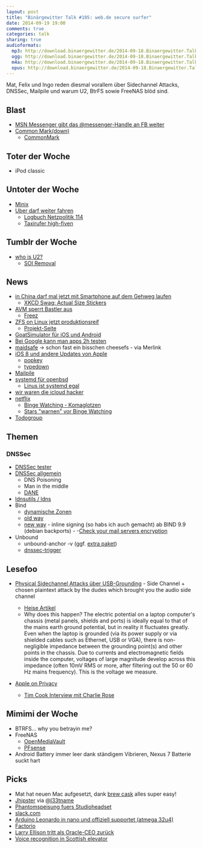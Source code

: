 ```yaml
---
layout: post
title: "Binärgewitter Talk #105: web.de secure surfer"
date: 2014-09-19 19:00
comments: true
categories: talk
sharing: true
audioformats:
  mp3: http://download.binaergewitter.de/2014-09-18.Binaergewitter.Talk.105.mp3
  ogg: http://download.binaergewitter.de/2014-09-18.Binaergewitter.Talk.105.ogg
  m4a: http://download.binaergewitter.de/2014-09-18.Binaergewitter.Talk.105.m4a
  opus: http://download.binaergewitter.de/2014-09-18.Binaergewitter.Talk.105.opus
---
```

Mat, Felix und Ingo reden diesmal vorallem über Sidechannel Attacks, DNSSec, Mailpile und warum U2, BtrFS sowie FreeNAS blöd sind.

## Blast
- [MSN Messenger gibt das @messenger-Handle an FB weiter]( https://twitter.com/Messenger/status/509536926827700224 )
- [Common Mark(down)]( http://blog.codinghorror.com/standard-markdown-is-now-common-markdown/ )
   * [CommonMark]( http://commonmark.org/ )

## Toter der Woche
- iPod classic

## Untoter der Woche
- [Minix](http://www.heise.de/newsticker/meldung/Freies-Betriebssystem-Minix-3-3-0-veroeffentlicht-2392287.html )
- [Uber darf weiter fahren]( http://www.gulli.com/news/24666-landgericht-frankfurt-uber-darf-vorerst-weiterfahren-2014-09-16 )
    * [Logbuch Netzpolitik 114]( http://logbuch-netzpolitik.de/lnp114-cyber-cyber )
    * [Taxirufer high-fiven]( http://www.kraftfuttermischwerk.de/blogg/taxirufende-high-fiven/ )

## Tumblr der Woche
- [who is U2?]( http://www.whoisu2.com/ )
    * [SOI Removal]( http://itunes.com/soi-remove )


## News
- [in China darf mal jetzt mit Smartphone auf dem Gehweg laufen](http://de.engadget.com/2014/09/14/china-hat-seine-ersten-fussgangerweg-nur-fur-smartphone-geisterf/ )
    * [XKCD Swag: Actual Size Stickers]( http://store.xkcd.com/ )
- [AVM sperrt Bastler aus]( http://www.heise.de/newsticker/meldung/AVM-Router-Fritzbox-Update-haengt-Bastler-ab-2391292.html )
    * [Freez]( http://freetz.org/ )
- [ZFS on Linux jetzt produktionsreif]( http://www.computerbase.de/2014-09/zfs-fuer-linux-gilt-als-produktionsreif/ )
    * [Projekt-Seite]( http://zfsonlinux.org/ )
- [GoatSimulator für iOS und Android](http://www.heise.de/newsticker/meldung/Goat-Simulator-jetzt-auch-fuer-Android-und-iOS-2394816.html )
- [Bei Google kann man apps 2h testen]( https://support.google.com/googleplay/answer/134336?hl=en )
- [maidsafe](http://maidsafe.net/ ) -> schon fast ein bisschen cheesefs - via Merlink
- [iOS 8 und andere Updates von Apple]( http://www.apple.com/ios/ )
    * [popkey]( http://popkey.co/ )
    * [typedown]( http://typedownapp.com/ )
- [Mailpile]( http://www.heise.de/newsticker/meldung/E-Mail-Umgebung-Mailpile-als-Beta-freigegeben-2391901.html )
- [systemd für openbsd]( http://www.pro-linux.de/news/1/21500/systemd-funktionalitaet-fuer-openbsd-geplant.html )
    * [Linus ist systemd egal]( http://linux-beta.slashdot.org/story/14/09/17/1258203/torvalds-no-opinion-on-systemd )
- [wir waren die icloud hacker](http://www.heise.de/security/meldung/Nach-Affaere-um-Promi-Nacktbilder-Phishing-Kampagne-gegen-iCloud-Nutzer-2370067.html )
- [netflix]( https://www.netflix.com/?locale=de-DE )
    * [Binge Watching - Komaglotzen]( https://en.wikipedia.org/wiki/Binge-watching )
    * [Stars "warnen" vor Binge Watching]( http://insidetv.ew.com/2014/08/14/binge-watching-tv-psa/ )
- [Todogroup]( http://todogroup.org/ )


## Themen

### DNSSec
- [DNSSec tester]( https://www.tlsa.info/detail/mail.jitcreatives.de )
- [DNSSec allgemein]( https://de.wikipedia.org/wiki/Domain_Name_System_Security_Extensions )
    * DNS Poisoning
    * Man in the middle
    * [DANE]( https://de.wikipedia.org/wiki/DNS-based_Authentication_of_Named_Entities )
- [ldnsutils / ldns]( http://linux.die.net/man/1/ldns-dane )
- Bind
    * [dynamische Zonen]( https://sys4.de/en/blog/2014/05/24/einen-tlsa-record-fuer-dane-mit-bind-9-publizieren/ )
    * [old way]( http://www.howtoforge.com/configuring-dnssec-on-bind9-9.7.3-on-debian-squeeze-ubuntu-11.10-p2 )
    * [new way]( https://kb.isc.org/article/AA-00626/0/Inline-Signing-in-ISC-BIND-9.9.0-Examples.html ) - inline signing (so habs ich auch gemacht) ab BIND 9.9 (debian backports) - 
-[Check your mail servers encryption]( https://ssl-tools.net/mailservers )
- Unbound
    * unbound-anchor -v (ggf. [extra paket]( https://wiki.archlinux.org/index.php/Unbound )) 
    * [dnssec-trigger]( http://www.nlnetlabs.nl/projects/dnssec-trigger/ )
    
## Lesefoo

- [Physical Sidechannel Attacks über USB-Grounding]( http://www.cs.tau.ac.il/~tromer/handsoff/ ) - Side Channel + chosen plaintext attack by the dudes which brought you the audio side channel
    * [Heise Artikel]( http://www.heise.de/security/meldung/Krypto-Schluessel-ueber-das-Erdungspotential-ausspionierbar-2294085.html )
    * Why does this happen? 
       The  electric potential on a laptop computer's chassis (metal panels,  shields     and ports) is ideally equal to that of the mains earth  ground potential, but     in reality it fluctuates greatly. Even when  the laptop is grounded (via its     power supply or via shielded cables  such as Ethernet, USB or VGA), there is     non-negligible impedance  between the grounding point(s) and other points in     the chassis. Due  to currents and electromagnetic fields inside the computer,     voltages  of large magnitude develop across this impedance     (often 10mV RMS or more, after filtering out the 50 or 60 Hz mains     frequency). This is the voltage we measure.

- [Apple on Privacy]( http://www.apple.com/privacy/ )
    * [Tim Cook Interview mit Charlie Rose]( http://www.charlierose.com/watch/60444569 )

## Mimimi der Woche
- BTRFS... why you betrayin me?
- FreeNAS
    * [OpenMediaVault]( http://www.openmediavault.org/ )
    * [PFsense]( https://www.pfsense.org/ )
- Android Battery immer leer dank ständigem Vibrieren, Nexus 7 Batterie suckt hart

## Picks
- Mat hat neuen Mac aufgesetzt, dank [brew cask]( http://caskroom.io/ ) alles super easy!
- [Jhipster]( http://jhipster.github.io/ ) via [@l33tname]( https://twitter.com/l33tname )
- [Phantomspeisung fuers Studioheadset]( http://www.amazon.de/dp/B00FFIGYOI/?tag=krebsco-21 )
- [slack.com]( https://slack.com/ )
- [Arduino Leonardo in nano und offiziell supportet (atmega 32u4) ](  http://s.click.aliexpress.com/klk/MFZNv6Rf )
- [Factorio]( http://www.factorio.com/ )
- [Larry Ellison tritt als Oracle-CEO zurück]( http://recode.net/2014/09/18/larry-ellison-will-step-down-as-ceo-of-oracle/ )
- [Voice recognition in Scottish elevator]( https://www.youtube.com/watch?v=5FFRoYhTJQQ )

